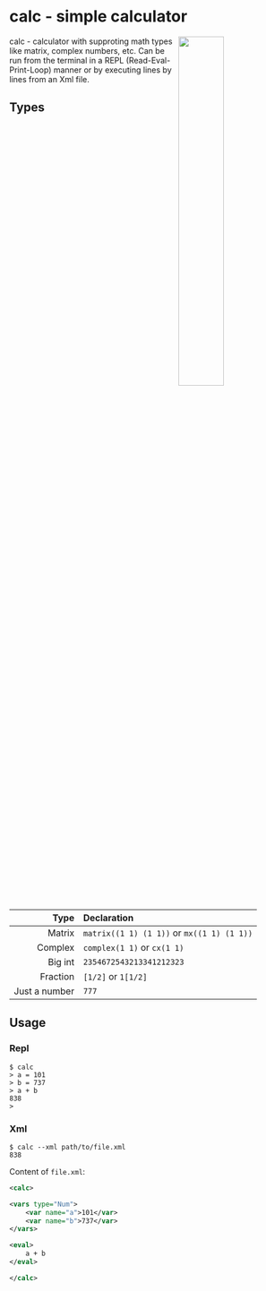 # calc - simple calculator

<img src="https://i.pinimg.com/originals/bf/d3/af/bfd3af850ecc21ad95495e994a73e80c.jpg" align="right" width="40%">

calc - calculator with supproting math types like matrix, complex
numbers, etc. Can be run from the terminal in a REPL
(Read-Eval-Print-Loop) manner or by executing lines by lines from an
Xml file.

## Types

Type            | Declaration
--:             | :--
Matrix          | `matrix((1 1) (1 1))` or `mx((1 1) (1 1))`
Complex         | `complex(1 1)` or `cx(1 1)`
Big int         | `2354672543213341212323`
Fraction        | `[1/2]` or `1[1/2]`
Just a number   | `777`

## Usage

### Repl

```
$ calc
> a = 101
> b = 737
> a + b
838
>
```

### Xml

```
$ calc --xml path/to/file.xml
838
```

Content of `file.xml`:

```xml
<calc>

<vars type="Num">
    <var name="a">101</var>
    <var name="b">737</var>
</vars>

<eval>
    a + b
</eval>

</calc>
```
